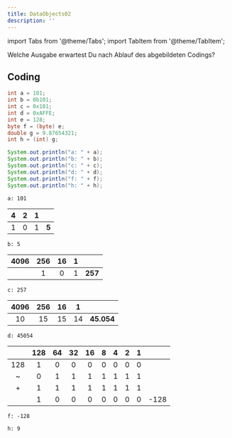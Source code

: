 ```yaml
---
title: DataObjects02
description: ''
---
```


import Tabs from '@theme/Tabs';
import TabItem from '@theme/TabItem';

Welche Ausgabe erwartest Du nach Ablauf des abgebildeten Codings?

## Coding

```java
int a = 101;
int b = 0b101;
int c = 0x101;
int d = 0xAFFE;
int e = 128;
byte f = (byte) e;
double g = 9.87654321;
int h = (int) g;

System.out.println("a: " + a);
System.out.println("b: " + b);
System.out.println("c: " + c);
System.out.println("d: " + d);
System.out.println("f: " + f);
System.out.println("h: " + h);
```

<Tabs>
  <TabItem value="a" label="a" default>

```console
a: 101
```

  </TabItem>
  <TabItem value="b" label="0b101">

| 4   | 2   | 1   |       |
| --- | --- | --- | ----- |
| 1   | 0   | 1   | **5** |

```console
b: 5
```

  </TabItem>
  <TabItem value="c" label="0x101">

| 4096 | 256 | 16  |  1  |         |
| :--: | :-: | :-: | :-: | ------- |
|      |  1  |  0  |  1  | **257** |

```console
c: 257
```

  </TabItem>
  <TabItem value="d" label="0xAFFE">

| 4096 | 256 | 16  |  1  |            |
| :--: | :-: | :-: | :-: | ---------- |
|  10  | 15  | 15  | 14  | **45.054** |

```console
d: 45054
```

  </TabItem>
  <TabItem value="f" label="f">

|     | 128 | 64  | 32  | 16  |  8  |  4  |  2  |  1  |      |
| :-: | :-: | :-: | :-: | :-: | :-: | :-: | :-: | :-: | :--: |
| 128 |  1  |  0  |  0  |  0  |  0  |  0  |  0  |  0  |      |
|  ~  |  0  |  1  |  1  |  1  |  1  |  1  |  1  |  1  |      |
|  +  |  1  |  1  |  1  |  1  |  1  |  1  |  1  |  1  |      |
|     |  1  |  0  |  0  |  0  |  0  |  0  |  0  |  0  | -128 |

```console
f: -128
```

  </TabItem>
  <TabItem value="h" label="h">

```console
h: 9
```

  </TabItem>
</Tabs>
